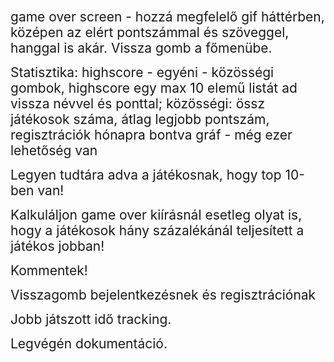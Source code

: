 <span style="font-size: 1.5em;"> game over screen - hozzá megfelelő gif háttérben, középen az elért pontszámmal és szöveggel, hanggal is akár. Vissza gomb a főmenübe.

<span style="font-size: 1.5em;"> Statisztika: highscore - egyéni - közösségi gombok, highscore egy max 10 elemű listát ad vissza névvel és ponttal; közösségi: össz játékosok száma, átlag legjobb pontszám, regisztrációk hónapra bontva gráf - még ezer lehetőség van

<span style="font-size: 1.5em;"> Legyen tudtára adva a játékosnak, hogy top 10-ben van!  

<span style="font-size: 1.5em;"> Kalkuláljon game over kiírásnál esetleg olyat is, hogy a játékosok hány százalékánál teljesített a játékos jobban!  

<span style="font-size: 1.5em;"> Kommentek!

<span style="font-size: 1.5em;"> Visszagomb bejelentkezésnek és regisztrációnak

<span style="font-size: 1.5em;"> Jobb játszott idő tracking.

<span style="font-size: 1.5em;"> Legvégén dokumentáció.